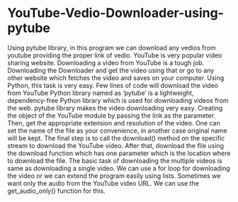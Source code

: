 # YouTube-Vedio-Downloader-using-pytube
Using pytube library, in this program we can download any vedios from youtube providing the proper link of vedio.
YouTube is very popular video sharing website. 
Downloading a video from YouTube is a tough job. 
Downloading the Downloader and get the video using that or go to any other website which fetches the video and saves on your computer. 
Using Python, this task is very easy. Few lines of code will download the video from YouTube 
Python library named as ‘pytube’ is a lightweight, dependency-free Python library which is used for downloading videos from the web.
pytube library makes the video downloading very easy. 
Creating the object of the YouTube module by passing the link as the parameter. 
Then, get the appropriate extension and resolution of the video.
One can set the name of the file as your convenience, in another case original name will be kept. 
The final step is to call the download() method on the specific stream to download the YouTube video.
After that, download the file using the download function which has one parameter which is the location where to download the file.
The basic task of downloading the multiple videos is same as downloading a single video. We can use a for loop for downloading the video or we can extend the program easily using lists.
Sometimes we want only the audio from the YouTube video URL. We can use the get_audio_only() function for this.

